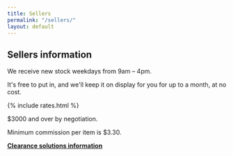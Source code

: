 ```yaml
---
title: Sellers
permalink: "/sellers/"
layout: default
---
```


## Sellers information

We receive new stock weekdays from 9am – 4pm.

It's free to put in, and we'll keep it on display for you for up to a month, at no cost.

{% include rates.html %}

$3000 and over by negotiation.

Minimum commission per item is $3.30.

[**Clearance solutions information**](/clearance/)
